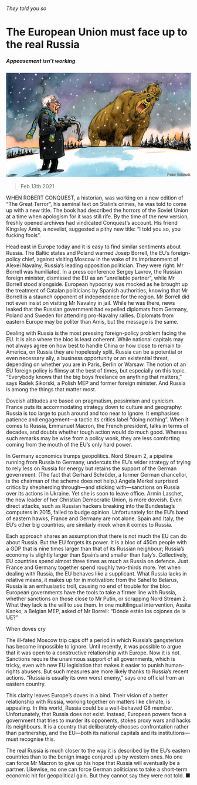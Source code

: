 ###### They told you so

# The European Union must face up to the real Russia 

##### Appeasement isn’t working 

![image](images/20210213_EUD000_0.jpg) 

> Feb 13th 2021 


WHEN ROBERT CONQUEST, a historian, was working on a new edition of “The Great Terror”, his seminal text on Stalin’s crimes, he was told to come up with a new title. The book had described the horrors of the Soviet Union at a time when apologism for it was still rife. By the time of the new version, freshly opened archives had vindicated Conquest’s account. His friend Kingsley Amis, a novelist, suggested a pithy new title: “I told you so, you fucking fools”.


Head east in Europe today and it is easy to find similar sentiments about Russia. The Baltic states and Poland warned Josep Borrell, the EU’s foreign-policy chief, against visiting Moscow in the wake of its imprisonment of Alexei Navalny, Russia’s leading opposition politician. They were right. Mr Borrell was humiliated. In a press conference Sergey Lavrov, the Russian foreign minister, dismissed the EU as an “unreliable partner”, while Mr Borrell stood alongside. European hypocrisy was mocked as he brought up the treatment of Catalan politicians by Spanish authorities, knowing that Mr Borrell is a staunch opponent of independence for the region. Mr Borrell did not even insist on visiting Mr Navalny in jail. While he was there, news leaked that the Russian government had expelled diplomats from Germany, Poland and Sweden for attending pro-Navalny rallies. Diplomats from eastern Europe may be politer than Amis, but the message is the same.



Dealing with Russia is the most pressing foreign-policy problem facing the EU. It is also where the bloc is least coherent. While national capitals may not always agree on how best to handle China or how close to remain to America, on Russia they are hopelessly split. Russia can be a potential or even necessary ally, a business opportunity or an existential threat, depending on whether you are in Paris, Berlin or Warsaw. The notion of an EU foreign policy is flimsy at the best of times, but especially on this topic. “Everybody knows that the big boys freelance on anything that matters,” says Radek Sikorski, a Polish MEP and former foreign minister. And Russia is among the things that matter most.


Doveish attitudes are based on pragmatism, pessimism and cynicism. France puts its accommodating strategy down to culture and geography: Russia is too large to push around and too near to ignore. It emphasises patience and engagement—a tactic its critics label “doing nothing”. When it comes to Russia, Emmanuel Macron, the French president, talks in terms of decades, and doubts whether tough action would do much good. Whereas such remarks may be wise from a policy wonk, they are less comforting coming from the mouth of the EU’s only hard power.


In Germany economics trumps geopolitics. Nord Stream 2, a pipeline running from Russia to Germany, undercuts the EU’s wider strategy of trying to rely less on Russia for energy but retains the support of the German government. (The fact that Gerhard Schröder, a former German chancellor, is the chairman of the scheme does not help.) Angela Merkel surprised critics by shepherding through—and sticking with—sanctions on Russia over its actions in Ukraine. Yet she is soon to leave office. Armin Laschet, the new leader of her Christian Democratic Union, is more doveish. Even direct attacks, such as Russian hackers breaking into the Bundestag’s computers in 2015, failed to budge opinion. Unfortunately for the EU’s band of eastern hawks, France and Germany are not alone. Spain and Italy, the EU’s other big countries, are similarly meek when it comes to Russia.


Each approach shares an assumption that there is not much the EU can do about Russia. But the EU forgets its power. It is a bloc of 450m people with a GDP that is nine times larger than that of its Russian neighbour; Russia’s economy is slightly larger than Spain’s and smaller than Italy’s. Collectively, EU countries spend almost three times as much as Russia on defence. Just France and Germany together spend roughly two-thirds more. Yet when dealing with Russia, the EU behaves like a supplicant. What Russia lacks in relative means, it makes up for in motivation: from the Sahel to Belarus, Russia is an enthusiastic troll, causing no end of trouble for the bloc. European governments have the tools to take a firmer line with Russia, whether sanctions on those close to Mr Putin, or scrapping Nord Stream 2. What they lack is the will to use them. In one multilingual intervention, Assita Kanko, a Belgian MEP, asked of Mr Borrell: “Dónde están los cojones de la UE?”

When doves cry


The ill-fated Moscow trip caps off a period in which Russia’s gangsterism has become impossible to ignore. Until recently, it was possible to argue that it was open to a constructive relationship with Europe. Now it is not. Sanctions require the unanimous support of all governments, which is tricky, even with new EU legislation that makes it easier to punish human-rights abusers. But such measures are more likely thanks to Russia’s recent actions. “Russia is usually its own worst enemy,” says one official from an eastern country.


This clarity leaves Europe’s doves in a bind. Their vision of a better relationship with Russia, working together on matters like climate, is appealing. In this world, Russia could be a well-behaved G8 member. Unfortunately, that Russia does not exist. Instead, European powers face a government that tries to murder its opponents, stokes proxy wars and hacks its neighbours. It is a country that deliberately chooses confrontation rather than partnership, and the EU—both its national capitals and its institutions—must recognise this.


The real Russia is much closer to the way it is described by the EU’s eastern countries than to the benign image conjured up by western ones. No one can force Mr Macron to give up his hope that Russia will eventually be a partner. Likewise, no one can force German politicians to take a short-term economic hit for geopolitical gain. But they cannot say they were not told. ■

